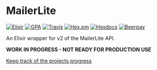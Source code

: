 # MailerLite
[![Elixir](https://img.shields.io/badge/github-elixir-A468BF.svg?style=flat-square)](https://github.com/nathanhornby/mailerlite-elixir)
 [![GPA](https://img.shields.io/codeclimate/github/nathanhornby/mailerlite-elixir.svg?style=flat-square)](https://codeclimate.com/github/nathanhornby/mailerlite-elixir) [![Travis](https://img.shields.io/travis/nathanhornby/mailerlite-elixir.svg?style=flat-square)](https://travis-ci.org/nathanhornby/mailerlite-elixir) [![Hex.pm](https://img.shields.io/hexpm/v/mailerlite.svg?style=flat-square)](https://hex.pm/packages/mailerlite)
[![Hexdocs](https://img.shields.io/badge/docs-hexdocs-717B94.svg?style=flat-square)](https://hexdocs.pm/mailerlite) [![Beerpay](https://img.shields.io/beerpay/nathanhornby/mailerlite-elixir.svg?style=flat-square)](https://beerpay.io/nathanhornby/mailerlite-elixir)

An Elixir wrapper for v2 of the MailerLite API.

**WORK IN PROGRESS - NOT READY FOR PRODUCTION USE**

[Keep track of the projects progress](https://github.com/nathanhornby/mailerlite-elixir/projects/1)
